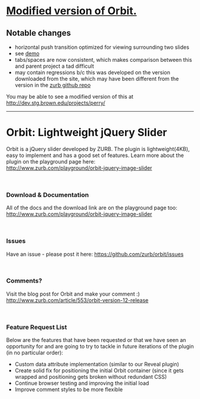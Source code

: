 [Modified version of Orbit.][1]
===

## Notable changes
- horizontal push transition optimized for viewing surrounding two slides
- see [demo][1]
- tabs/spaces are now consistent, which makes comparison between this and parent
  project a tad difficult
- may contain regressions b/c this was developed on the version downloaded from
  the site, which may have been different from the version in the [zurb github
  repo][2]

[1]: http://dtrejo.github.com/orbit/demo/demo.html
[2]: https://github.com/zurb/orbit

You may be able to see a modified version of this at <http://dev.stg.brown.edu/projects/perry/>

---



<h1>Orbit: Lightweight jQuery Slider</h1>
<p>Orbit is a jQuery slider developed by ZURB. The plugin is lightweight(4KB), easy to implement and has a good set of features. Learn more about the plugin on the playground page here: <a href="http://www.zurb.com/playground/orbit-jquery-image-slider">http://www.zurb.com/playground/orbit-jquery-image-slider</a></p><br />
<h3>Download & Documentation </h3>
<p>All of the docs and the download link are on the playground page too: <a href="http://www.zurb.com/playground/orbit-jquery-image-slider">http://www.zurb.com/playground/orbit-jquery-image-slider</a></p>
<br />
<h3>Issues</h3>
<p>Have an issue - please post it here: <a href="https://github.com/zurb/orbit/issues">https://github.com/zurb/orbit/issues</a></p>
<br />
<h3>Comments?</h3>
<p>Visit the blog post for Orbit and make your comment :) <a href="http://www.zurb.com/article/553/orbit-version-12-release">http://www.zurb.com/article/553/orbit-version-12-release</a></p>
<br />
<h3>Feature Request List</h3>
<p>Below are the features that have been requested or that we have seen an opportunity for and are going to try to tackle in future iterations of the plugin (in no particular order):</p>
<ul>
<li>Custom data attribute implementation (similar to our Reveal plugin)</li>
<li>Create solid fix for positioning the initial Orbit container (since it gets wrapped and positioning gets broken without redundant CSS)</li>
<li>Continue browser testing and improving the initial load</li>
<li>Improve comment styles to be more flexible</li>
</ul>